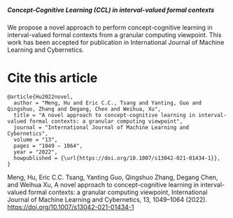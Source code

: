 ##### Concept-Cognitive Learning (CCL) in interval-valued formal contexts
We propose a novel approach to perform concept-cognitive learning in interval-valued formal contexts from a granular computing viewpoint. This work has been accepted for publication in International Journal of Machine Learning and Cybernetics.

# Cite this article
```
@article{Hu2022novel,
  author = "Meng, Hu and Eric C.C., Tsang and Yanting, Guo and Qingshuo, Zhang and Degang, Chen and Weihua, Xu",
  title = "A novel approach to concept-cognitive learning in interval-valued formal contexts: a granular computing viewpoint",
  journal = "International Journal of Machine Learning and Cybernetics",
  volume = "13",
  pages = "1049 – 1064",
  year = "2022",
  howpublished = {\url{https://doi.org/10.1007/s13042-021-01434-1}},
}
```

Meng, Hu, Eric C.C. Tsang, Yanting Guo, Qingshuo Zhang, Degang Chen, and Weihua Xu, A novel approach to concept-cognitive learning in interval-valued formal contexts: a granular computing viewpoint, International Journal of Machine Learning and Cybernetics, 13, 1049–1064 (2022). https://doi.org/10.1007/s13042-021-01434-1
